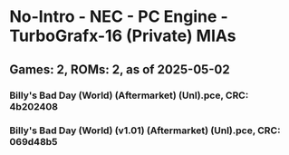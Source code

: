 # No-Intro - NEC - PC Engine - TurboGrafx-16 (Private) MIAs
## Games: 2, ROMs: 2, as of 2025-05-02

### Billy's Bad Day (World) (Aftermarket) (Unl).pce, CRC: 4b202408
### Billy's Bad Day (World) (v1.01) (Aftermarket) (Unl).pce, CRC: 069d48b5
